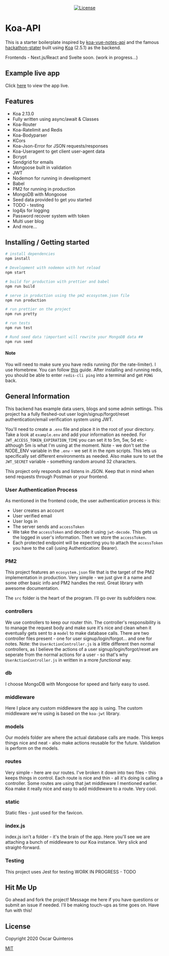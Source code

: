 
<p align="center">
  <a href="http://opensource.org/licenses/MIT"><img src="https://img.shields.io/badge/license-MIT-blue.svg" alt="License"></a>
</p>

# Koa-API

This is a starter boilerplate inspired by [koa-vue-notes-api](https://github.com/johndatserakis/koa-vue-notes-api) and the famous [hackathon-stater](https://github.com/sahat/hackathon-starter) built using [Koa](http://koajs.com/) (2.5.1) as the backend. 

Frontends - Next.js/React and Svelte soon. (work in progress...)

## Example live app
Click [here](https://mylastore.com/) to view the app live. 

## Features
- Koa 2.13.0
- Fully written using async/await & Classes
- Koa-Router
- Koa-Ratelimit and Redis
- Koa-Bodyparser
- KCors
- Koa-Json-Error for JSON requests/responses
- Koa-Useragent to get client user-agent data
- Bcrypt
- Sendgrid for emails
- Mongoose built in validation
- JWT
- Nodemon for running in development
- Babel
- PM2 for running in production
- MongoDB with Mongoose
- Seed data provided to get you started
- TODO - testing
- log4js for logging
- Password recover system with token
- Multi user blog 
- And more...

## Installing / Getting started

``` bash
# install dependencies
npm install

# Development with nodemon with hot reload
npm start

# build for production with prettier and babel
npm run build

# serve in production using the pm2 ecosystem.json file
npm run production

# run prettier on the project
npm run pretty

# run tests
npm run test

# Rund seed data !important will rewrite your MongoDB data ##
npm run seed
```

#### Note

You will need to make sure you have redis running (for the rate-limiter). I use Homebrew. You can follow [this](https://medium.com/@petehouston/install-and-config-redis-on-mac-os-x-via-homebrew-eb8df9a4f298) guide. After installing and running redis, you should be able to enter `redis-cli ping` into a terminal and get `PONG` back.

## General Information

This backend has example data users, blogs and some admin settings.  This project ha a fully fleshed-out user login/signup/forgot/reset authentication/email verification system using JWT.

You'll need to create a `.env` file and place it in the root of your directory. Take a look at `example.env` and add your information as needed. For `JWT_ACCESS_TOKEN_EXPIRATION_TIME` you can set it to 5m, 5w, 5d etc - although 5m is what I'm using at the moment. Note - we don't set the NODE_ENV variable in the `.env` - we set it in the npm scripts. This lets us specifically set different environments as needed. Also make sure to set the `JWT_SECRET` variable - something random around 32 characters.

This project only responds and listens in JSON. Keep that in mind when send requests through Postman or your frontend.

### User Authentication Process

As mentioned in the frontend code, the user authentication process is this:

- User creates an account
- User verified email
- User logs in
- The server sends and `accessToken`
- We take the `accessToken` and decode it using `jwt-decode`. This gets us the logged in user's information. Then we store the `accessToken`.
- Each protected endpoint will be expecting you to attach the `accessToken` you have to the call (using Authentication: Bearer). 

### PM2

This project features an `ecosystem.json` file that is the target of the PM2 implementation in production. Very simple - we just give it a name and some other basic info and PM2 handles the rest. Great library with awesome documentation.

The `src` folder is the heart of the program. I'll go over its subfolders now.

### controllers

We use controllers to keep our router thin. The controller's responsibility is to manage the request body and make sure it's nice and clean when it eventually gets sent to a `model` to make database calls. There are two controller files present - one for user signup/login/forgot... and one for notes. Note: the `UserActionController.js` is a little different then normal controllers, as I believe the actions of a user signup/login/forgot/reset are seperate from the normal actions for a user - so that's why `UserActionController.js` in written in a more *functional* way.

### db

I choose MongoDB  with Mongoose for speed and fairly easy to used.

### middleware

Here I place any custom middleware the app is using. The custom middleware we're using is based on the `koa-jwt` library.

### models

Our models folder are where the actual database calls are made. This keeps things nice and neat - also make actions reusable for the future. Validation is perform on the models.

### routes

Very simple - here are our routes. I've broken it down into two files - this keeps things in control. Each route is nice and thin - all it's doing is calling a controller. Some routes are using that jwt middleware I mentioned earlier. Koa make it really nice and easy to add middleware to a route. Very cool.

### static

Static files - just used for the favicon.

### index.js

index.js isn't a folder - it's the brain of the app. Here you'll see we are attaching a bunch of middleware to our Koa instance. Very slick and straight-forward.

### Testing

This project uses Jest for testing WORK IN PROGRESS - TODO 

## Hit Me Up

Go ahead and fork the project! Message me here if you have questions or submit an issue if needed. I'll be making touch-ups as time goes on. Have fun with this!

## License

Copyright 2020 Oscar Quinteros

[MIT](http://opensource.org/licenses/MIT)

